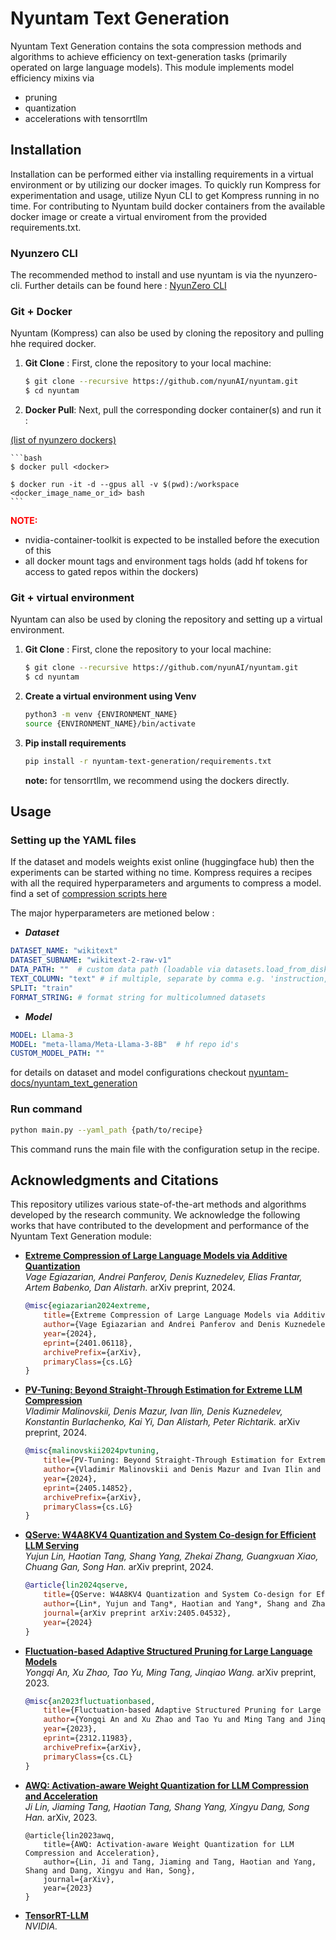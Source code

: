 # Nyuntam Text Generation
Nyuntam Text Generation contains the sota compression methods and algorithms to achieve efficiency on text-generation tasks (primarily operated on large language models).
This module implements model efficiency mixins via 
- pruning
- quantization
- accelerations with tensorrtllm


## Installation
Installation can be performed either via installing requirements in a virtual environment or by utilizing our docker images. To quickly run Kompress for experimentation and usage, utilize Nyun CLI to get Kompress running in no time. For contributing to Nyuntam build docker containers from the available docker image or create a virtual enviroment from the provided requirements.txt.

### Nyunzero CLI
The recommended method to install and use nyuntam is via the nyunzero-cli. Further details can be found here : [NyunZero CLI](https://github.com/nyunAI/nyunzero-cli)

### Git + Docker
Nyuntam (Kompress) can also be used by cloning the repository and pulling hhe required docker. 

1. **Git Clone** : First, clone the repository to your local machine:
    ```bash
    $ git clone --recursive https://github.com/nyunAI/nyuntam.git
    $ cd nyuntam
    ```

2. **Docker Pull**: Next, pull the corresponding docker container(s) and run it :

[(list of nyunzero dockers)](https://hub.docker.com/?search=nyunzero)

    ```bash 
    $ docker pull <docker>

    $ docker run -it -d --gpus all -v $(pwd):/workspace <docker_image_name_or_id> bash 
    ```

<span style="color:red">**NOTE:**</span> 
- nvidia-container-toolkit is expected to be installed before the execution of this
- all docker mount tags and environment tags holds (add hf tokens for access to gated repos within the dockers)


### Git + virtual environment

Nyuntam can also be used by cloning the repository and setting up a virtual environment. 

1. **Git Clone** : First, clone the repository to your local machine:
    ```bash
    $ git clone --recursive https://github.com/nyunAI/nyuntam.git
    $ cd nyuntam
    ```

2. **Create a virtual environment using Venv**
   ```sh
   python3 -m venv {ENVIRONMENT_NAME}
   source {ENVIRONMENT_NAME}/bin/activate
   ```

3. **Pip install requirements**
   ```sh
   pip install -r nyuntam-text-generation/requirements.txt
   ```

   **note:** for tensorrtllm, we recommend using the dockers directly.

## Usage 

### Setting up the YAML files
If the dataset and models weights exist online (huggingface hub) then the experiments can be started withing no time. Kompress requires a recipes with all the required hyperparameters and arguments to compress a model.
find a set of [compression scripts here](https://github.com/nyunAI/nyuntam-text-generation/tree/main/scripts)

The major hyperparameters are metioned below : 

- ***Dataset***
```yaml
DATASET_NAME: "wikitext"
DATASET_SUBNAME: "wikitext-2-raw-v1"
DATA_PATH: ""  # custom data path (loadable via datasets.load_from_disk)
TEXT_COLUMN: "text" # if multiple, separate by comma e.g. 'instruction,input,output'
SPLIT: "train"
FORMAT_STRING: # format string for multicolumned datasets

```

- ***Model***

```yaml
MODEL: Llama-3
MODEL: "meta-llama/Meta-Llama-3-8B"  # hf repo id's
CUSTOM_MODEL_PATH: ""
```

for details on dataset and model configurations checkout [nyuntam-docs/nyuntam_text_generation](https://nyunai.github.io/nyuntam-docs/nyuntam_text_generation/)

### Run command
```sh
python main.py --yaml_path {path/to/recipe}
```

This command runs the main file with the configuration setup in the recipe.


## Acknowledgments and Citations

This repository utilizes various state-of-the-art methods and algorithms developed by the research community. We acknowledge the following works that have contributed to the development and performance of the Nyuntam Text Generation module:

- [**Extreme Compression of Large Language Models via Additive Quantization**](https://arxiv.org/abs/2401.06118)  
  *Vage Egiazarian, Andrei Panferov, Denis Kuznedelev, Elias Frantar, Artem Babenko, Dan Alistarh.* arXiv preprint, 2024.
  ```bibtex
  @misc{egiazarian2024extreme,
      title={Extreme Compression of Large Language Models via Additive Quantization},
      author={Vage Egiazarian and Andrei Panferov and Denis Kuznedelev and Elias Frantar and Artem Babenko and Dan Alistarh},
      year={2024},
      eprint={2401.06118},
      archivePrefix={arXiv},
      primaryClass={cs.LG}
  }
  ```
- [**PV-Tuning: Beyond Straight-Through Estimation for Extreme LLM Compression**](https://arxiv.org/abs/2405.14852)  
  *Vladimir Malinovskii, Denis Mazur, Ivan Ilin, Denis Kuznedelev, Konstantin Burlachenko, Kai Yi, Dan Alistarh, Peter Richtarik.* arXiv preprint, 2024.
  ```bibtex
  @misc{malinovskii2024pvtuning,
      title={PV-Tuning: Beyond Straight-Through Estimation for Extreme LLM Compression},
      author={Vladimir Malinovskii and Denis Mazur and Ivan Ilin and Denis Kuznedelev and Konstantin Burlachenko and Kai Yi and Dan Alistarh and Peter Richtarik},
      year={2024},
      eprint={2405.14852},
      archivePrefix={arXiv},
      primaryClass={cs.LG}
  }
  ```

- [**QServe: W4A8KV4 Quantization and System Co-design for Efficient LLM Serving**](https://arxiv.org/abs/2405.04532)  
  *Yujun Lin, Haotian Tang, Shang Yang, Zhekai Zhang, Guangxuan Xiao, Chuang Gan, Song Han.* arXiv preprint, 2024.
  ```bibtex
  @article{lin2024qserve,
      title={QServe: W4A8KV4 Quantization and System Co-design for Efficient LLM Serving},
      author={Lin*, Yujun and Tang*, Haotian and Yang*, Shang and Zhang, Zhekai and Xiao, Guangxuan and Gan, Chuang and Han, Song},
      journal={arXiv preprint arXiv:2405.04532},
      year={2024}
  }
  ```

- [**Fluctuation-based Adaptive Structured Pruning for Large Language Models**](https://arxiv.org/abs/2312.11983)  
  *Yongqi An, Xu Zhao, Tao Yu, Ming Tang, Jinqiao Wang.* arXiv preprint, 2023.
  ```bibtex
  @misc{an2023fluctuationbased,
      title={Fluctuation-based Adaptive Structured Pruning for Large Language Models},
      author={Yongqi An and Xu Zhao and Tao Yu and Ming Tang and Jinqiao Wang},
      year={2023},
      eprint={2312.11983},
      archivePrefix={arXiv},
      primaryClass={cs.CL}
  }
  ```

- [**AWQ: Activation-aware Weight Quantization for LLM Compression and Acceleration**](https://arxiv.org/abs/2306.00978)  
  *Ji Lin, Jiaming Tang, Haotian Tang, Shang Yang, Xingyu Dang, Song Han.* arXiv, 2023.
  ```
  @article{lin2023awq,
      title={AWQ: Activation-aware Weight Quantization for LLM Compression and Acceleration},
      author={Lin, Ji and Tang, Jiaming and Tang, Haotian and Yang, Shang and Dang, Xingyu and Han, Song},
      journal={arXiv},
      year={2023}
  }
  ```

- [**TensorRT-LLM**](https://github.com/NVIDIA/TensorRT-LLM)  
  *NVIDIA.*
